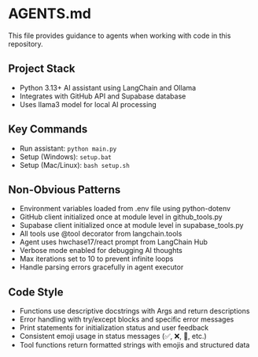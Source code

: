 # AGENTS.md

This file provides guidance to agents when working with code in this repository.

## Project Stack
- Python 3.13+ AI assistant using LangChain and Ollama
- Integrates with GitHub API and Supabase database
- Uses llama3 model for local AI processing

## Key Commands
- Run assistant: `python main.py`
- Setup (Windows): `setup.bat`
- Setup (Mac/Linux): `bash setup.sh`

## Non-Obvious Patterns
- Environment variables loaded from .env file using python-dotenv
- GitHub client initialized once at module level in github_tools.py
- Supabase client initialized once at module level in supabase_tools.py
- All tools use @tool decorator from langchain.tools
- Agent uses hwchase17/react prompt from LangChain Hub
- Verbose mode enabled for debugging AI thoughts
- Max iterations set to 10 to prevent infinite loops
- Handle parsing errors gracefully in agent executor

## Code Style
- Functions use descriptive docstrings with Args and return descriptions
- Error handling with try/except blocks and specific error messages
- Print statements for initialization status and user feedback
- Consistent emoji usage in status messages (✅, ❌, 🤖, etc.)
- Tool functions return formatted strings with emojis and structured data